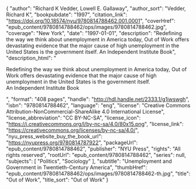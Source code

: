 {
  "author": "Richard K Vedder, Lowell E. Gallaway",
  "author_sort": "Vedder, Richard K",
  "bookpubdate": "1997",
  "citation_link": "https://doi.org/10.18574/nyu/9780814788462.001.0001",
  "coverHref": "epub_content/9780814788462/ops/images/9780814788462.jpg",
  "coverage": "New York",
  "date": "1997-01-01",
  "description": "Redefining the way we think about unemployment in America today, Out of Work offers devastating evidence that the major cause of high unemployment in the United States is the government itself. An Independent Institute Book",
  "description_html": "<p>Redefining the way we think about unemployment in America today, Out of Work offers devastating evidence that the major cause of high unemployment in the United States is the government itself.<br> An Independent Institute Book</p>",
  "format": "408 pages",
  "handle": "http://hdl.handle.net/2333.1/g1jwswgh",
  "isbn": "9780814788462",
  "language": "eng",
  "license": "Creative Commons Attribution-NonCommercial-ShareAlike 4.0 International License",
  "license_abbreviation": "CC BY-NC-SA",
  "license_icon": "https://i.creativecommons.org/l/by-nc-sa/4.0/80x15.png",
  "license_link": "https://creativecommons.org/licenses/by-nc-sa/4.0/",
  "nyu_press_website_buy_the_book_url": "https://nyupress.org/9780814787922",
  "packageUrl": "epub_content/9780814788462",
  "publisher": "NYU Press",
  "rights": "All rights reserved",
  "rootUrl": "epub_content/9780814788462",
  "series": null,
  "subjects": [
    "Politics",
    "Sociology"
  ],
  "subtitle": "Unemployment and Government in Twentieth-Century America",
  "thumbHref": "epub_content/9780814788462/ops/images/9780814788462-th.jpg",
  "title": "Out of Work",
  "title_sort": "Out of Work"
}
